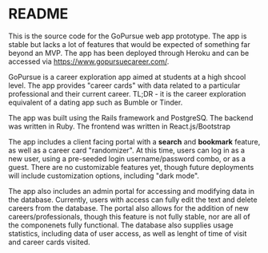 # README

This is the source code for the GoPursue web app prototype. The app is stable but lacks a lot of features that would be expected of something far beyond an MVP. The app has been deployed through Heroku and can be accessed via https://www.gopursuecareer.com/.

GoPursue is a career exploration app aimed at students at a high shcool level. The app provides "career cards" with data related to a particular professional and their current career. TL;DR - it is the career exploration equivalent of a dating app such as Bumble or Tinder.

The app was built using the Rails framework and PostgreSQ. The backend was written in Ruby. The frontend was written in React.js/Bootstrap

The app includes a client facing portal with a **search** and **bookmark** feature, as well as a career card "randomizer". At this time, users can log in as a new user, using a pre-seeded login username/password combo, or as a guest. There are no customizable features yet, though future deployments will include customization options, including "dark mode".

The app also includes an admin portal for accessing and modifying data in the database. Currently, users with access can fully edit the text and delete careers from the database. The portal also allows for the addition of new careers/professionals, though this feature is not fully stable, nor are all of the componenets fully functional. The database also supplies usage statistics, including data of user access, as well as lenght of time of visit and career cards visited.

